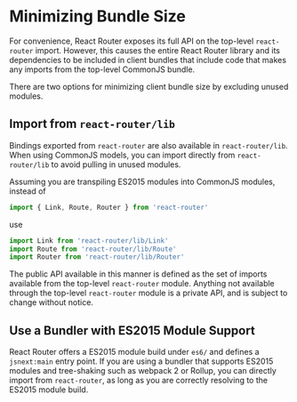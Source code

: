 # Minimizing Bundle Size

For convenience, React Router exposes its full API on the top-level `react-router` import. However, this causes the entire React Router library and its dependencies to be included in client bundles that include code that makes any imports from the top-level CommonJS bundle.

There are two options for minimizing client bundle size by excluding unused modules.


## Import from `react-router/lib`

Bindings exported from `react-router` are also available in `react-router/lib`. When using CommonJS models, you can import directly from `react-router/lib` to avoid pulling in unused modules.

Assuming you are transpiling ES2015 modules into CommonJS modules, instead of

```js
import { Link, Route, Router } from 'react-router'
```

use

```js
import Link from 'react-router/lib/Link'
import Route from 'react-router/lib/Route'
import Router from 'react-router/lib/Router'
```

The public API available in this manner is defined as the set of imports available from the top-level `react-router` module. Anything not available through the top-level `react-router` module is a private API, and is subject to change without notice.


## Use a Bundler with ES2015 Module Support

React Router offers a ES2015 module build under `es6/` and defines a `jsnext:main` entry point. If you are using a bundler that supports ES2015 modules and tree-shaking such as webpack 2 or Rollup, you can directly import from `react-router`, as long as you are correctly resolving to the ES2015 module build.
